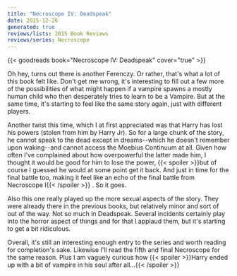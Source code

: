 ```yaml
---
title: "Necroscope IV: Deadspeak"
date: 2015-12-26
generated: true
reviews/lists: 2015 Book Reviews
reviews/series: Necroscope
---
```

{{< goodreads book="Necroscope IV: Deadspeak" cover="true" >}}

Oh hey, turns out there is another Ferenczy. Or rather, that's what a lot of this book felt like. Don't get me wrong, it's interesting to fill out a few more of the possibilities of what might happen if a vampire spawns a mostly human child who then desperately tries to learn to be a Vampire. But at the same time, it's starting to feel like the same story again, just with different players.  

Another twist this time, which I at first appreciated was that Harry has lost his powers (stolen from him by Harry Jr). So for a large chunk of the story, he cannot speak to the dead except in dreams--which he doesn't remember upon waking--and cannot access the Moebius Continuum at all. Given how often I've complained about how overpowerful the latter made him, I thought it would be good for him to lose the power,  {{< spoiler >}}but of course I guessed he would at some point get it back. And just in time for the final battle too, making it feel like an echo of the final battle from Necroscope I{{< /spoiler >}}  . So it goes.  

<!--more-->

Also this one really played up the more sexual aspects of the story. They were already there in the previous books, but relatively minor and sort of out of the way. Not so much in Deadspeak. Several incidents certainly play into the horror aspect of things and for that I applaud them, but it's starting to get a bit ridiculous.  

Overall, it's still an interesting enough entry to the series and worth reading for completion's sake. Likewise I'll read the fifth and final Necroscope for the same reason. Plus I am vaguely curious how  {{< spoiler >}}Harry ended up with a bit of vampire in his soul after all...{{< /spoiler >}}


